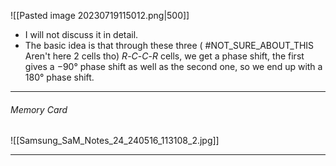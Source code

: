 ![[Pasted image 20230719115012.png|500]]
- I will not discuss it in detail. 
- The basic idea is that through these three ( #NOT_SURE_ABOUT_THIS Aren't here 2 cells tho)  $R$-$C$-$C$-$R$ cells, we get a phase shift, the first gives a $-90°$ phase shift as well as the second one, so we end up with a $180°$ phase shift.

---
###### Memory Card
![[Samsung_SaM_Notes_24_240516_113108_2.jpg]]

---
